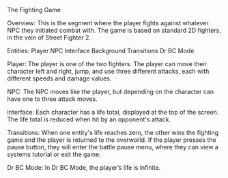The Fighting Game

Overview:
This is the segment where the player fights against whatever NPC they initiated combat with. The game is based on standard 2D fighters, in the vein of Street Fighter 2. 

Entities:
	Player
	NPC
	Interface
	Background
	Transitions
	Dr BC Mode

Player:
The player is one of the two fighters. The player can move their character left and right, jump, and use three different attacks, each with different speeds and damage values.

NPC:
The NPC moves like the player, but depending on the character can have one to three attack moves.

Interface:
Each character has a life total, displayed at the top of the screen. The life total is reduced when hit by an opponent's attack.

Transitions:
When one entity's life reaches zero, the other wins the fighting game and the player is returned to the overworld. If the player presses the pause button, they will enter the battle pause menu, where they can view a systems tutorial or exit the game.

Dr BC Mode:
In Dr BC Mode, the player’s life is infinite.